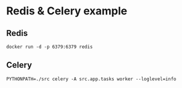 # Redis & Celery example

## Redis
```
docker run -d -p 6379:6379 redis
```

## Celery
```
PYTHONPATH=./src celery -A src.app.tasks worker --loglevel=info
```

